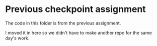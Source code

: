 # Previous checkpoint assignment

The code in this folder is from the previous assignment.

I moved it in here so we didn't have to make another repo for the same day's work.
